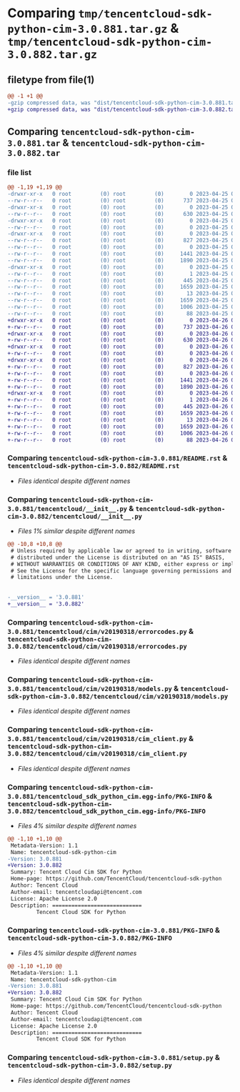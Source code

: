 # Comparing `tmp/tencentcloud-sdk-python-cim-3.0.881.tar.gz` & `tmp/tencentcloud-sdk-python-cim-3.0.882.tar.gz`

## filetype from file(1)

```diff
@@ -1 +1 @@
-gzip compressed data, was "dist/tencentcloud-sdk-python-cim-3.0.881.tar", last modified: Tue Apr 25 00:29:48 2023, max compression
+gzip compressed data, was "dist/tencentcloud-sdk-python-cim-3.0.882.tar", last modified: Wed Apr 26 03:05:23 2023, max compression
```

## Comparing `tencentcloud-sdk-python-cim-3.0.881.tar` & `tencentcloud-sdk-python-cim-3.0.882.tar`

### file list

```diff
@@ -1,19 +1,19 @@
-drwxr-xr-x   0 root         (0) root         (0)        0 2023-04-25 00:29:48.000000 tencentcloud-sdk-python-cim-3.0.881/
--rw-r--r--   0 root         (0) root         (0)      737 2023-04-25 00:29:48.000000 tencentcloud-sdk-python-cim-3.0.881/README.rst
-drwxr-xr-x   0 root         (0) root         (0)        0 2023-04-25 00:29:48.000000 tencentcloud-sdk-python-cim-3.0.881/tencentcloud/
--rw-r--r--   0 root         (0) root         (0)      630 2023-04-25 00:29:48.000000 tencentcloud-sdk-python-cim-3.0.881/tencentcloud/__init__.py
-drwxr-xr-x   0 root         (0) root         (0)        0 2023-04-25 00:29:48.000000 tencentcloud-sdk-python-cim-3.0.881/tencentcloud/cim/
--rw-r--r--   0 root         (0) root         (0)        0 2023-04-25 00:29:48.000000 tencentcloud-sdk-python-cim-3.0.881/tencentcloud/cim/__init__.py
-drwxr-xr-x   0 root         (0) root         (0)        0 2023-04-25 00:29:48.000000 tencentcloud-sdk-python-cim-3.0.881/tencentcloud/cim/v20190318/
--rw-r--r--   0 root         (0) root         (0)      827 2023-04-25 00:29:48.000000 tencentcloud-sdk-python-cim-3.0.881/tencentcloud/cim/v20190318/errorcodes.py
--rw-r--r--   0 root         (0) root         (0)        0 2023-04-25 00:29:48.000000 tencentcloud-sdk-python-cim-3.0.881/tencentcloud/cim/v20190318/__init__.py
--rw-r--r--   0 root         (0) root         (0)     1441 2023-04-25 00:29:48.000000 tencentcloud-sdk-python-cim-3.0.881/tencentcloud/cim/v20190318/models.py
--rw-r--r--   0 root         (0) root         (0)     1890 2023-04-25 00:29:48.000000 tencentcloud-sdk-python-cim-3.0.881/tencentcloud/cim/v20190318/cim_client.py
-drwxr-xr-x   0 root         (0) root         (0)        0 2023-04-25 00:29:48.000000 tencentcloud-sdk-python-cim-3.0.881/tencentcloud_sdk_python_cim.egg-info/
--rw-r--r--   0 root         (0) root         (0)        1 2023-04-25 00:29:48.000000 tencentcloud-sdk-python-cim-3.0.881/tencentcloud_sdk_python_cim.egg-info/dependency_links.txt
--rw-r--r--   0 root         (0) root         (0)      445 2023-04-25 00:29:48.000000 tencentcloud-sdk-python-cim-3.0.881/tencentcloud_sdk_python_cim.egg-info/SOURCES.txt
--rw-r--r--   0 root         (0) root         (0)     1659 2023-04-25 00:29:48.000000 tencentcloud-sdk-python-cim-3.0.881/tencentcloud_sdk_python_cim.egg-info/PKG-INFO
--rw-r--r--   0 root         (0) root         (0)       13 2023-04-25 00:29:48.000000 tencentcloud-sdk-python-cim-3.0.881/tencentcloud_sdk_python_cim.egg-info/top_level.txt
--rw-r--r--   0 root         (0) root         (0)     1659 2023-04-25 00:29:48.000000 tencentcloud-sdk-python-cim-3.0.881/PKG-INFO
--rw-r--r--   0 root         (0) root         (0)     1006 2023-04-25 00:29:48.000000 tencentcloud-sdk-python-cim-3.0.881/setup.py
--rw-r--r--   0 root         (0) root         (0)       88 2023-04-25 00:29:48.000000 tencentcloud-sdk-python-cim-3.0.881/setup.cfg
+drwxr-xr-x   0 root         (0) root         (0)        0 2023-04-26 03:05:23.000000 tencentcloud-sdk-python-cim-3.0.882/
+-rw-r--r--   0 root         (0) root         (0)      737 2023-04-26 03:05:23.000000 tencentcloud-sdk-python-cim-3.0.882/README.rst
+drwxr-xr-x   0 root         (0) root         (0)        0 2023-04-26 03:05:23.000000 tencentcloud-sdk-python-cim-3.0.882/tencentcloud/
+-rw-r--r--   0 root         (0) root         (0)      630 2023-04-26 03:05:23.000000 tencentcloud-sdk-python-cim-3.0.882/tencentcloud/__init__.py
+drwxr-xr-x   0 root         (0) root         (0)        0 2023-04-26 03:05:23.000000 tencentcloud-sdk-python-cim-3.0.882/tencentcloud/cim/
+-rw-r--r--   0 root         (0) root         (0)        0 2023-04-26 03:05:23.000000 tencentcloud-sdk-python-cim-3.0.882/tencentcloud/cim/__init__.py
+drwxr-xr-x   0 root         (0) root         (0)        0 2023-04-26 03:05:23.000000 tencentcloud-sdk-python-cim-3.0.882/tencentcloud/cim/v20190318/
+-rw-r--r--   0 root         (0) root         (0)      827 2023-04-26 03:05:23.000000 tencentcloud-sdk-python-cim-3.0.882/tencentcloud/cim/v20190318/errorcodes.py
+-rw-r--r--   0 root         (0) root         (0)        0 2023-04-26 03:05:23.000000 tencentcloud-sdk-python-cim-3.0.882/tencentcloud/cim/v20190318/__init__.py
+-rw-r--r--   0 root         (0) root         (0)     1441 2023-04-26 03:05:23.000000 tencentcloud-sdk-python-cim-3.0.882/tencentcloud/cim/v20190318/models.py
+-rw-r--r--   0 root         (0) root         (0)     1890 2023-04-26 03:05:23.000000 tencentcloud-sdk-python-cim-3.0.882/tencentcloud/cim/v20190318/cim_client.py
+drwxr-xr-x   0 root         (0) root         (0)        0 2023-04-26 03:05:23.000000 tencentcloud-sdk-python-cim-3.0.882/tencentcloud_sdk_python_cim.egg-info/
+-rw-r--r--   0 root         (0) root         (0)        1 2023-04-26 03:05:23.000000 tencentcloud-sdk-python-cim-3.0.882/tencentcloud_sdk_python_cim.egg-info/dependency_links.txt
+-rw-r--r--   0 root         (0) root         (0)      445 2023-04-26 03:05:23.000000 tencentcloud-sdk-python-cim-3.0.882/tencentcloud_sdk_python_cim.egg-info/SOURCES.txt
+-rw-r--r--   0 root         (0) root         (0)     1659 2023-04-26 03:05:23.000000 tencentcloud-sdk-python-cim-3.0.882/tencentcloud_sdk_python_cim.egg-info/PKG-INFO
+-rw-r--r--   0 root         (0) root         (0)       13 2023-04-26 03:05:23.000000 tencentcloud-sdk-python-cim-3.0.882/tencentcloud_sdk_python_cim.egg-info/top_level.txt
+-rw-r--r--   0 root         (0) root         (0)     1659 2023-04-26 03:05:23.000000 tencentcloud-sdk-python-cim-3.0.882/PKG-INFO
+-rw-r--r--   0 root         (0) root         (0)     1006 2023-04-26 03:05:23.000000 tencentcloud-sdk-python-cim-3.0.882/setup.py
+-rw-r--r--   0 root         (0) root         (0)       88 2023-04-26 03:05:23.000000 tencentcloud-sdk-python-cim-3.0.882/setup.cfg
```

### Comparing `tencentcloud-sdk-python-cim-3.0.881/README.rst` & `tencentcloud-sdk-python-cim-3.0.882/README.rst`

 * *Files identical despite different names*

### Comparing `tencentcloud-sdk-python-cim-3.0.881/tencentcloud/__init__.py` & `tencentcloud-sdk-python-cim-3.0.882/tencentcloud/__init__.py`

 * *Files 1% similar despite different names*

```diff
@@ -10,8 +10,8 @@
 # Unless required by applicable law or agreed to in writing, software
 # distributed under the License is distributed on an "AS IS" BASIS,
 # WITHOUT WARRANTIES OR CONDITIONS OF ANY KIND, either express or implied.
 # See the License for the specific language governing permissions and
 # limitations under the License.
 
 
-__version__ = '3.0.881'
+__version__ = '3.0.882'
```

### Comparing `tencentcloud-sdk-python-cim-3.0.881/tencentcloud/cim/v20190318/errorcodes.py` & `tencentcloud-sdk-python-cim-3.0.882/tencentcloud/cim/v20190318/errorcodes.py`

 * *Files identical despite different names*

### Comparing `tencentcloud-sdk-python-cim-3.0.881/tencentcloud/cim/v20190318/models.py` & `tencentcloud-sdk-python-cim-3.0.882/tencentcloud/cim/v20190318/models.py`

 * *Files identical despite different names*

### Comparing `tencentcloud-sdk-python-cim-3.0.881/tencentcloud/cim/v20190318/cim_client.py` & `tencentcloud-sdk-python-cim-3.0.882/tencentcloud/cim/v20190318/cim_client.py`

 * *Files identical despite different names*

### Comparing `tencentcloud-sdk-python-cim-3.0.881/tencentcloud_sdk_python_cim.egg-info/PKG-INFO` & `tencentcloud-sdk-python-cim-3.0.882/tencentcloud_sdk_python_cim.egg-info/PKG-INFO`

 * *Files 4% similar despite different names*

```diff
@@ -1,10 +1,10 @@
 Metadata-Version: 1.1
 Name: tencentcloud-sdk-python-cim
-Version: 3.0.881
+Version: 3.0.882
 Summary: Tencent Cloud Cim SDK for Python
 Home-page: https://github.com/TencentCloud/tencentcloud-sdk-python
 Author: Tencent Cloud
 Author-email: tencentcloudapi@tencent.com
 License: Apache License 2.0
 Description: ============================
         Tencent Cloud SDK for Python
```

### Comparing `tencentcloud-sdk-python-cim-3.0.881/PKG-INFO` & `tencentcloud-sdk-python-cim-3.0.882/PKG-INFO`

 * *Files 4% similar despite different names*

```diff
@@ -1,10 +1,10 @@
 Metadata-Version: 1.1
 Name: tencentcloud-sdk-python-cim
-Version: 3.0.881
+Version: 3.0.882
 Summary: Tencent Cloud Cim SDK for Python
 Home-page: https://github.com/TencentCloud/tencentcloud-sdk-python
 Author: Tencent Cloud
 Author-email: tencentcloudapi@tencent.com
 License: Apache License 2.0
 Description: ============================
         Tencent Cloud SDK for Python
```

### Comparing `tencentcloud-sdk-python-cim-3.0.881/setup.py` & `tencentcloud-sdk-python-cim-3.0.882/setup.py`

 * *Files identical despite different names*

